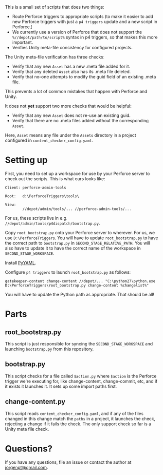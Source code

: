 This is a small set of scripts that does two things:

 - Route Perforce triggers to appropriate scripts (to make it easier to add new Perforce triggers with just a `p4 triggers` update and a new script in Perforce.)
  - We currently use a version of Perforce that does not support the `%//depot/path/to/script%` syntax in p4 triggers, so that makes this more important.
 - Verifies Unity meta-file consistency for configured projects.

The Unity meta-file verification has three checks:

 - Verify that any new `Asset` has a new .meta file added for it.
 - Verify that any deleted `Asset` also has its .meta file deleted.
 - Verify that no-one attempts to modify the guid field of an existing .meta file.

This prevents a lot of common mistakes that happen with Perforce and Unity.

It does not **yet** support two more checks that would be helpful:

 - Verify that any new `Asset` does not re-use an existing guid.
 - Verify that there are no .meta files added without the corresponding `Asset`.

Here, `Asset` means any file under the `Assets` directory in a project configured in `content_checker_config.yaml`.

# Setting up

First, you need to set up a workspace for use by your Perforce server to check out the scripts. This is what ours looks like:

    Client: perforce-admin-tools

    Root:   d:\PerforceTriggers\tools\

    View:
            //depot/admin/tools/... //perforce-admin-tools/...

For us, these scripts live in e.g. `//depot/admin/tools/p4dispatch/bootstrap.py`.

Copy `root_bootstrap.py` onto your Perforce server to wherever. For us, we use `D:\PerforceTriggers`. You will have to update `root_bootstrap.py` to
have the correct path to `bootstrap.py` in `SECOND_STAGE_RELATIVE_PATH`. You will also have to update it to have the correct name of the workspace in `SECOND_STAGE_WORKSPACE`.

Install [PyYAML](pyyaml).

Configure `p4 triggers` to launch `root_bootstrap.py` as follows:

    gatekeeper-content change-content //depot/... "C:\python27\python.exe D:\PerforceTriggers\root_bootstrap.py change-content %changelist%"

You will have to update the Python path as appropriate. That should be all!

# Parts

## root_bootstrap.py

This script is just responsible for syncing the `SECOND_STAGE_WORKSPACE` and launching `bootstrap.py` from this repository.

## bootstrap.py

This script checks for a file called `$action.py` where `$action` is the Perforce trigger we're executing for, like change-content, change-commit, etc,
and if it exists it launches it. It sets up some import paths first.

## change-content.py

This script reads `content_checker_config.yaml`, and if any of the files changed in this change match the `paths` in a project,
it launches the check, rejecting a change if it fails the check. The only support check so far is a Unity meta file check.


# Questions?

If you have any questions, file an issue or contact the author at jorgenpt@gmail.com.

[pyyaml]: http://pyyaml.org/wiki/PyYAML
